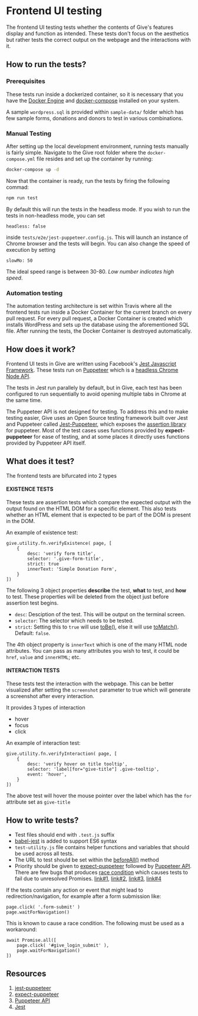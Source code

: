 # Frontend UI testing

The frontend UI testing tests whether the contents of Give's features display and function as intended. These tests don't focus on the aesthetics but rather tests the correct output on the webpage and the interactions with it.

## How to run the tests?

### Prerequisites
These tests run inside a dockerized container, so it is necessary that you have the [Docker Engine](https://docs.docker.com/install/) and [docker-compose](https://docs.docker.com/compose/install/) installed on your system.

A sample `wordpress.sql` is provided within `sample-data/` folder which has few sample forms, donations and donors to test in various combinations.

### Manual Testing
After setting up the local development environment, running tests manually is fairly simple. Navigate to the Give root folder where the `docker-compose.yml` file resides and set up the container by running:

```sh
docker-compose up -d
```

Now that the container is ready, run the tests by firing the following commad:
```sh
npm run test
```

By default this will run the tests in the headless mode.
If you wish to run the tests in non-headless mode, you can set
```
headless: false
```
inside `tests/e2e/jest-puppeteer.config.js`.
This will launch an instance of Chrome browser and the tests will begin.
You can also change the speed of execution by setting
```
slowMo: 50
```
The ideal speed range is between 30-80. _Low number indicates high speed_.

### Automation testing
The automation testing architecture is set within Travis where all the frontend tests run inside a Docker Container for the current branch on every pull request. For every pull request, a Docker Container is created which installs WordPress and sets up the database using the aforementioned SQL file. After running the tests, the Docker Container is destroyed automatically.

## How does it work?
Frontend UI tests in Give are written using Facebook's [Jest Javascript Framework](https://jestjs.io/). These tests run on [Puppeteer](https://developers.google.com/web/tools/puppeteer/) which is a [headless Chrome Node API](https://github.com/GoogleChrome/puppeteer).

The tests in Jest run parallely by default, but in Give, each test has been configured to run sequentially to avoid opening multiple tabs in Chrome at the same time.

The Puppeteer API is not designed for testing. To address this and to make testing easier, Give uses an Open Source testing framework built over Jest and Puppeteer called [Jest-Puppeteer](https://github.com/smooth-code/jest-puppeteer), which exposes the [assertion library](https://github.com/smooth-code/jest-puppeteer/blob/master/packages/expect-puppeteer/README.md#api) for puppeteer.
Most of the test cases uses functions provided by **expect-puppeteer** for ease of testing, and at some places it directly uses functions provided by Puppeteer API itself.

## What does it test?
The frontend tests are bifurcated into 2 types
#### EXISTENCE TESTS
These tests are assertion tests which compare the expected output with the output found on the HTML DOM for a specific element. This also tests whether an HTML element that is expected to be part of the DOM is present in the DOM.  

An example of existence test:

```JS
give.utility.fn.verifyExistence( page, [
	{
		desc: 'verify form title',
		selector: '.give-form-title',
		strict: true
		innerText: 'Simple Donation Form',
	}
])
```
The following 3 object properties **describe** the test, **what** to test, and **how** to test. These properties will be deleted from the object just before assertion test begins.

- `desc`: Desciption of the test. This will be output on the terminal screen.
- `selector`: The selector which needs to be tested.
- `strict`: Setting this to `true` will use [toBe()](https://jestjs.io/docs/en/expect#tobevalue), else it will use [toMatch()](https://jestjs.io/docs/en/expect#tomatchregexporstring). Default: `false`.

The 4th object property is `innerText` which is one of the many HTML node attributes. You can pass as many attributes you wish to test, it could be `href`, `value` and `innerHTML`; etc.

#### INTERACTION TESTS
These tests test the interaction with the webpage. This can be better visualized after setting the `screenshot` parameter to true which will generate a screenshot after every interaction.

It provides 3 types of interaction
- hover
- focus
- click

An example of interaction test:

```JS
give.utility.fn.verifyInteraction( page, [
	{
		desc: 'verify hover on title tooltip',
		selector: 'label[for="give-title"] .give-tooltip',
		event: 'hover',
	}
])
```
The above test will hover the mouse pointer over the label which has the `for` attribute set as `give-title`

## How to write tests?
- Test files should end with `.test.js` suffix
- [babel-jest](https://www.npmjs.com/package/babel-jest) is added to support ES6 syntax
- `test-utility.js` file contains helper functions and variables that should be used across all tests.
- The URL to test should be set within the [beforeAll()](https://jestjs.io/docs/en/api#beforeallfn-timeout) method
- Priority should be given to [expect-puppeteer](https://github.com/smooth-code/jest-puppeteer/blob/master/packages/expect-puppeteer/README.md#api) followed by [Puppeteer API](https://github.com/GoogleChrome/puppeteer/blob/master/docs/api.md#puppeteer-api-tip-of-tree). There are few bugs that produces [race condition](https://en.wikipedia.org/wiki/Race_condition) which causes tests to fail due to unresolved Promises. [link#1](https://github.com/GoogleChrome/puppeteer/issues/1412#issuecomment-345287522), [link#2](https://github.com/GoogleChrome/puppeteer/issues/1412#issuecomment-345294748), [link#3](https://github.com/GoogleChrome/puppeteer/issues/1412#issuecomment-345299369), [link#4](https://github.com/GoogleChrome/puppeteer/issues/1412#issuecomment-402725036)

If the tests contain any action or event that might lead to redirection/navigation, for example after a form submission like:

```JS
page.click( '.form-submit' )
page.waitForNavigation()
```

This is known to cause a race condition. The following must be used as a workaround:

```JS
await Promise.all([
	page.click( '#give_login_submit' ),
	page.waitForNavigation()
])
```

## Resources
1. [jest-puppeteer](https://github.com/smooth-code/jest-puppeteer)
2. [expect-puppeteer](https://github.com/smooth-code/jest-puppeteer/blob/master/packages/expect-puppeteer/README.md#api)
3. [Puppeteer API](https://github.com/GoogleChrome/puppeteer/blob/master/docs/api.md#puppeteer-api-tip-of-tree)
4. [Jest](https://jestjs.io/docs/en/getting-started)